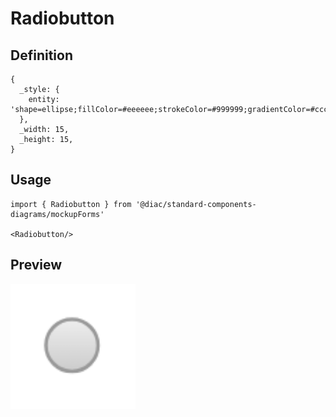 # Radiobutton

## Definition

```
{
  _style: { 
    entity: 'shape=ellipse;fillColor=#eeeeee;strokeColor=#999999;gradientColor=#cccccc;html=1;align=left;spacingLeft=4;fontSize=17;fontColor=#666666;labelPosition=right;shadow=0;',
  },
  _width: 15,
  _height: 15,
}
```

## Usage

```
import { Radiobutton } from '@diac/standard-components-diagrams/mockupForms'

<Radiobutton/>
```

## Preview

<img src="./radiobutton.png" width="200"/>
